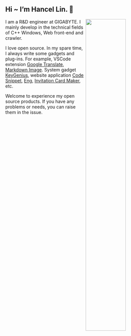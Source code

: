 ## Hi ~ I’m Hancel Lin. 👋


<img width="50%" align="right" src="https://github-readme-stats.vercel.app/api/?username=imlinhanchao&show_icons=true&title_color=fff&icon_color=79ff97&text_color=9f9f9f&bg_color=151515" />

I am a R&D engineer at GIGABYTE. I mainly develop in the technical fields of C++ Windows, Web front-end and crawler.

I love open source. In my spare time, I always write some gadgets and plug-ins. For example, VSCode extension [Google Translate](https://github.com/imlinhanchao/vsc-google-translate), [Markdown Image](https://github.com/imlinhanchao/vsc-markdown-image). System gadget [KeyGenius](https://github.com/imlinhanchao/KeyGenius), website application [Code Snippet](https://github.com/imlinhanchao/code-snippet), [Eng](https://github.com/imlinhanchao/eng), [Invitation Card Maker](https://github.com/imlinhanchao/invitation-card-maker), etc.

Welcome to experience my open source products. If you have any problems or needs, you can raise them in the issue.
